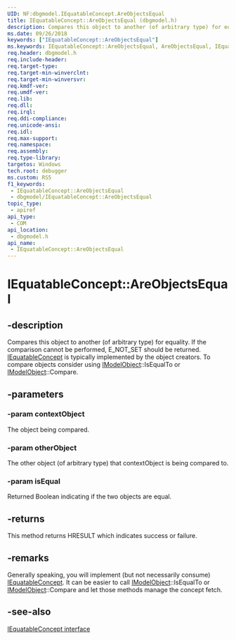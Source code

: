 ```yaml
---
UID: NF:dbgmodel.IEquatableConcept.AreObjectsEqual
title: IEquatableConcept::AreObjectsEqual (dbgmodel.h)
description: Compares this object to another (of arbitrary type) for equality.  If the comparison cannot be performed, E_NOT_SET should be returned.
ms.date: 09/26/2018
keywords: ["IEquatableConcept::AreObjectsEqual"]
ms.keywords: IEquatableConcept::AreObjectsEqual, AreObjectsEqual, IEquatableConcept.AreObjectsEqual, IEquatableConcept::AreObjectsEqual, IEquatableConcept.AreObjectsEqual
req.header: dbgmodel.h
req.include-header: 
req.target-type: 
req.target-min-winverclnt: 
req.target-min-winversvr: 
req.kmdf-ver: 
req.umdf-ver: 
req.lib: 
req.dll: 
req.irql: 
req.ddi-compliance: 
req.unicode-ansi: 
req.idl: 
req.max-support: 
req.namespace: 
req.assembly: 
req.type-library: 
targetos: Windows
tech.root: debugger
ms.custom: RS5
f1_keywords:
 - IEquatableConcept::AreObjectsEqual
 - dbgmodel/IEquatableConcept::AreObjectsEqual
topic_type:
 - apiref
api_type:
 - COM
api_location:
 - dbgmodel.h
api_name:
 - IEquatableConcept::AreObjectsEqual
---
```


# IEquatableConcept::AreObjectsEqual


## -description

Compares this object to another (of arbitrary type) for equality.  If the comparison cannot be performed, E_NOT_SET should be returned.
[IEquatableConcept](nn-dbgmodel-iequatableconcept.md) is typically implemented by the object creators.  To compare objects consider using [IModelObject](nn-dbgmodel-imodelobject.md)::IsEqualTo or [IModelObject](nn-dbgmodel-imodelobject.md)::Compare.

## -parameters

### -param contextObject

The object being compared.

### -param otherObject

The other object (of arbitrary type) that contextObject is being compared to.

### -param isEqual

Returned Boolean indicating if the two objects are equal.

## -returns

This method returns HRESULT which indicates success or failure.

## -remarks

Generally speaking, you will implement (but not necessarily consume) [IEquatableConcept](nn-dbgmodel-iequatableconcept.md).  It can be easier to call [IModelObject](nn-dbgmodel-imodelobject.md)::IsEqualTo or [IModelObject](nn-dbgmodel-imodelobject.md)::Compare and let those methods manage the concept fetch.

## -see-also

[IEquatableConcept interface](nn-dbgmodel-iequatableconcept.md)

